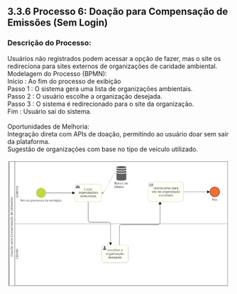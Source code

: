 ## 3.3.6 Processo 6: Doação para Compensação de Emissões (Sem Login)<br>

### Descrição do Processo:<br>
Usuários não registrados podem acessar a opção de fazer, mas o site os redireciona para sites externos de organizações de caridade ambiental.<br>
Modelagem do Processo (BPMN):<br>
Início : Ao fim do processo de exibição <br>
Passo 1 : O sistema gera uma lista de organizações ambientais.<br>
Passo 2 : O usuário escolhe a organização desejada.<br>
Passo 3 : O sistema é redirecionado para o site da organização.<br>
Fim : Usuário sai do sistema.<br><br>
Oportunidades de Melhoria:<br>
Integração direta com APIs de doação, permitindo ao usuário doar sem sair da plataforma.<br>
Sugestão de organizações com base no tipo de veículo utilizado.<br>

![Diagrama BPMN](../images/3.3-6diag.png)<br>
